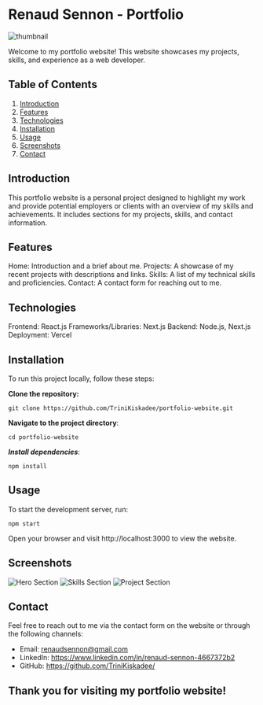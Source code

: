 # Renaud Sennon - Portfolio
![thumbnail](thumbnail.png)

Welcome to my portfolio website! This website showcases my projects, skills, and experience as a web developer.

## Table of Contents
1. [Introduction](#Introduction)
2. [Features](#Features)
3. [Technologies](#Technologies)
4. [Installation](#Installation)
5. [Usage](#Usage)
6. [Screenshots](#Screenshots)
7. [Contact](#Contact)

## Introduction 
This portfolio website is a personal project designed to highlight my work and provide potential employers or clients with an overview of my skills and achievements. It includes sections for my projects, skills, and contact information.

## Features
Home: Introduction and a brief about me.
Projects: A showcase of my recent projects with descriptions and links.
Skills: A list of my technical skills and proficiencies.
Contact: A contact form for reaching out to me.

## Technologies
Frontend:  React.js
Frameworks/Libraries: Next.js
Backend: Node.js, Next.js
Deployment: Vercel

## Installation
To run this project locally, follow these steps:

**Clone the repository:**
```console
git clone https://github.com/TriniKiskadee/portfolio-website.git
```

**Navigate to the project directory**:
```console
cd portfolio-website
```
***Install dependencies***:
```console
npm install
```

## Usage
To start the development server, run:

```console
npm start
```

Open your browser and visit http://localhost:3000 to view the website.

## Screenshots
![Hero Section](thumbnail.png)
![Skills Section](skills.png)
![Project Section](projects.png)


## Contact
Feel free to reach out to me via the contact form on the website or through the following channels:

- Email: renaudsennon@gmail.com
- LinkedIn: https://www.linkedin.com/in/renaud-sennon-4667372b2
- GitHub: https://github.com/TriniKiskadee/

## Thank you for visiting my portfolio website!